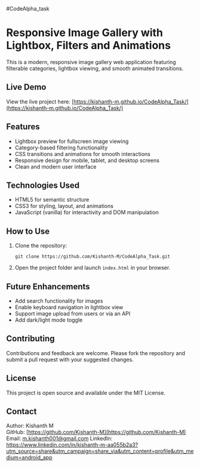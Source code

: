 #CodeAlpha_task
# Responsive Image Gallery with Lightbox, Filters and Animations

This is a modern, responsive image gallery web application featuring filterable categories, lightbox viewing, and smooth animated transitions.

## Live Demo

View the live project here: [https://kishanth-m.github.io/CodeAlpha_Task/](https://kishanth-m.github.io/CodeAlpha_Task/)

## Features

- Lightbox preview for fullscreen image viewing
- Category-based filtering functionality
- CSS transitions and animations for smooth interactions
- Responsive design for mobile, tablet, and desktop screens
- Clean and modern user interface

## Technologies Used

- HTML5 for semantic structure
- CSS3 for styling, layout, and animations
- JavaScript (vanilla) for interactivity and DOM manipulation

## How to Use

1. Clone the repository:
   ```
   git clone https://github.com/Kishanth-M/CodeAlpha_Task.git
   ```

2. Open the project folder and launch `index.html` in your browser.

## Future Enhancements

- Add search functionality for images
- Enable keyboard navigation in lightbox view
- Support image upload from users or via an API
- Add dark/light mode toggle

## Contributing

Contributions and feedback are welcome. Please fork the repository and submit a pull request with your suggested changes.

## License

This project is open source and available under the MIT License.

## Contact

Author: Kishanth M  
GitHub: [https://github.com/Kishanth-M](https://github.com/Kishanth-M)  
Email: m.kishanth001@gmail.com
LinkedIn: https://www.linkedin.com/in/kishanth-m-aa055b2a3?utm_source=share&utm_campaign=share_via&utm_content=profile&utm_medium=android_app

